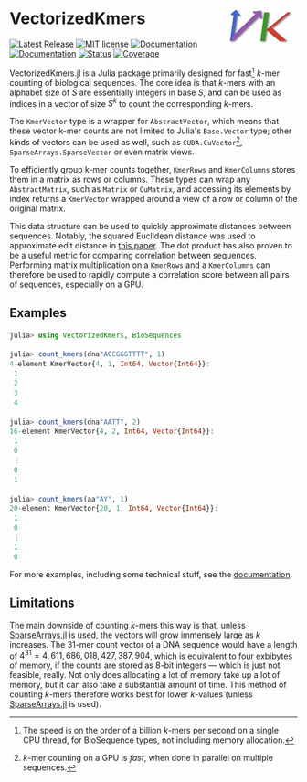 # <img width="25%" src="./docs/src/assets/logo.png" align="right" /> VectorizedKmers

[![Latest Release](https://img.shields.io/github/release/anton083/VectorizedKmers.jl.svg)](https://github.com/anton083/VectorizedKmers.jl/releases/latest)
[![MIT license](https://img.shields.io/badge/license-MIT-green.svg)](https://opensource.org/license/MIT)
[![Documentation](https://img.shields.io/badge/docs-stable-blue.svg)](https://anton083.github.io/VectorizedKmers.jl/stable/)
[![Documentation](https://img.shields.io/badge/docs-latest-blue.svg)](https://anton083.github.io/VectorizedKmers.jl/dev/)
[![Status](https://github.com/anton083/VectorizedKmers.jl/actions/workflows/CI.yml/badge.svg?branch=main)](https://github.com/anton083/VectorizedKmers.jl/actions/workflows/CI.yml?query=branch%3Amain)
[![Coverage](https://codecov.io/gh/anton083/VectorizedKmers.jl/branch/main/graph/badge.svg)](https://codecov.io/gh/anton083/VectorizedKmers.jl)

VectorizedKmers.jl is a Julia package primarily designed for fast[^1] $k$-mer counting of biological sequences. The core idea is that $k$-mers with an alphabet size of $S$ are essentially integers in base $S$, and can be used as indices in a vector of size $S^k$ to count the corresponding $k$-mers.

The `KmerVector` type is a wrapper for `AbstractVector`, which means that these vector k-mer counts are not limited to Julia's `Base.Vector` type; other kinds of vectors can be used as well, such as `CUDA.CuVector`[^2], `SparseArrays.SparseVector` or even matrix views.

To efficiently group k-mer counts together, `KmerRows` and `KmerColumns` stores them in a matrix as rows or columns. These types can wrap any `AbstractMatrix`, such as `Matrix` or `CuMatrix`, and accessing its elements by index returns a `KmerVector` wrapped around a view of a row or column of the original matrix.

This data structure can be used to quickly approximate distances between sequences. Notably, the squared Euclidean distance was used to approximate edit distance in [this paper](https://doi.org/10.1093/nar/gkz657). The dot product has also proven to be a useful metric for comparing correlation between sequences. Performing matrix multiplication on a `KmerRows` and a `KmerColumns` can therefore be used to rapidly compute a correlation score between all pairs of sequences, especially on a GPU.

## Examples
```julia
julia> using VectorizedKmers, BioSequences

julia> count_kmers(dna"ACCGGGTTTT", 1)
4-element KmerVector{4, 1, Int64, Vector{Int64}}:
 1
 2
 3
 4

julia> count_kmers(dna"AATT", 2)
16-element KmerVector{4, 2, Int64, Vector{Int64}}:
 1
 0
 ⋮
 0
 1

julia> count_kmers(aa"AY", 1)
20-element KmerVector{20, 1, Int64, Vector{Int64}}:
 1
 0
 ⋮
 1
 0
```
For more examples, including some technical stuff, see the [documentation](https://anton083.github.io/VectorizedKmers.jl/stable/).

## Limitations
The main downside of counting $k$-mers this way is that, unless [SparseArrays.jl](https://github.com/JuliaSparse/SparseArrays.jl) is used, the vectors will grow immensely large as $k$ increases. The 31-mer count vector of a DNA sequence would have a length of $4^{31} = 4,611,686,018,427,387,904$, which is equivalent to four exbibytes of memory, if the counts are stored as 8-bit integers — which is just not feasible, really. Not only does allocating a lot of memory take up a lot of memory, but it can also take a substantial amount of time. This method of counting $k$-mers therefore works best for lower $k$-values (unless [SparseArrays.jl](https://github.com/JuliaSparse/SparseArrays.jl) is used).

[^1]: The speed is on the order of a billion $k$-mers per second on a single CPU thread, for BioSequence types, not including memory allocation.

[^2]: $k$-mer counting on a GPU is *fast*, when done in parallel on multiple sequences.